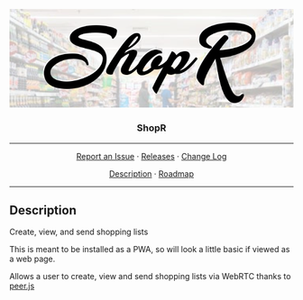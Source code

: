 <p align="center">
    <img src="res/ShopR.png" alt="ShopR">
</p>
<h3 align="center">ShopR</h3>
<hr>
<p align="center">
  <a href="../../issues">Report an Issue</a>
  ·
  <a href="../../releases">Releases</a>
  ·
  <a href="/CHANGELOG.md">Change Log</a>
</p>
<p align="center">
  <a href="#Description">Description</a>
  ·
  <a href="#Roadmap">Roadmap</a>
</p>
<hr>

## Description
Create, view, and send shopping lists  

This is meant to be installed as a PWA, so will look a little basic if viewed as a web page.  

Allows a user to create, view and send shopping lists via WebRTC thanks to [peer.js](https://peerjs.com/)
